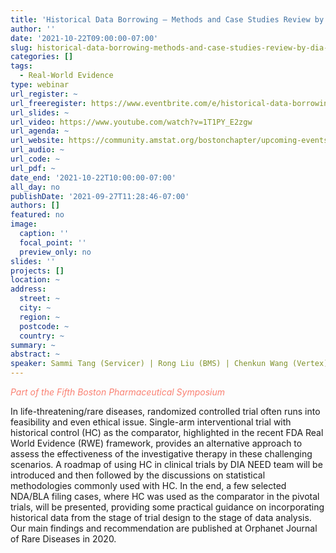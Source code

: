 ```yaml
---
title: 'Historical Data Borrowing – Methods and Case Studies Review by DIA NEED '
author: ''
date: '2021-10-22T09:00:00-07:00'
slug: historical-data-borrowing-methods-and-case-studies-review-by-dia-need
categories: []
tags:   
  - Real-World Evidence
type: webinar
url_register: ~
url_freeregister: https://www.eventbrite.com/e/historical-data-borrowing-methods-and-case-studies-review-by-dia-need-tickets-161825597719
url_slides: ~
url_video: https://www.youtube.com/watch?v=1T1PY_E2zgw
url_agenda: ~
url_website: https://community.amstat.org/bostonchapter/upcoming-events/fifth-annual-boston-pharmaceutical-symposium2
url_audio: ~
url_code: ~
url_pdf: ~
date_end: '2021-10-22T10:00:00-07:00'
all_day: no
publishDate: '2021-09-27T11:28:46-07:00'
authors: []
featured: no
image:
  caption: ''
  focal_point: ''
  preview_only: no
slides: ''
projects: []
location: ~
address:
  street: ~
  city: ~
  region: ~
  postcode: ~
  country: ~
summary: ~
abstract: ~
speaker: Sammi Tang (Servicer) | Rong Liu (BMS) | Chenkun Wang (Vertex)
---
```

<span style="color: salmon;">*Part of the Fifth Boston Pharmaceutical Symposium*</span>
<!--more-->
In life-threatening/rare diseases, randomized controlled trial often runs into feasibility and even ethical issue. Single-arm interventional trial with historical control (HC) as the comparator, highlighted in the recent FDA Real World Evidence (RWE) framework, provides an alternative approach to assess the effectiveness of the investigative therapy in these challenging scenarios. A roadmap of using HC in clinical trials by DIA NEED team will be introduced and then followed by the discussions on statistical methodologies commonly used with HC. In the end, a few selected NDA/BLA filing cases, where HC was used as the comparator in the pivotal trials, will be presented, providing some practical guidance on incorporating historical data from the stage of trial design to the stage of data analysis. Our main findings and recommendation are published at Orphanet Journal of Rare Diseases in 2020.